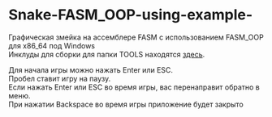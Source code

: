 # Snake-FASM_OOP-using-example-
Графическая змейка на ассемблере FASM c использованием FASM_OOP для x86_64 под Windows  
Инклуды для сборки для папки TOOLS находятся [здесь](https://github.com/ZReticules/FASM_OOP/tree/master).

Для начала игры можно нажать Enter или ESC.  
Пробел ставит игру на паузу.  
Если нажать Enter или ESC во время игры, вас перенаправит обратно в меню.  
При нажатии Backspace во время игры приложение будет закрыто
